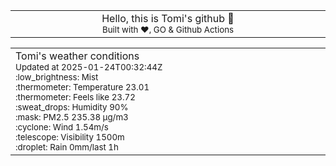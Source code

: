 
<div align="center">
<table>
<tbody>
<td align="center">
<img width="2000" height="0"><br>
Hello, this is Tomi's github 👋<br>
<sup>Built with ❤️, GO & Github Actions</sup><br>
<img width="2000" height="0">
</td>
</tbody>
</table>
</div>
<table>
<tbody>
<td align="left">
<img width="2000" height="0"><br>
Tomi's weather conditions<br>
<sup>Updated at 2025-01-24T00:32:44Z</sup><br>
<sup>:low_brightness: Mist</sup><br>
<sup>:thermometer: Temperature 23.01 </sup><br>
<sup>:thermometer: Feels like 23.72</sup><br>
<sup>:sweat_drops: Humidity 90%</sup><br>
<sup>:mask: PM2.5 235.38 μg/m3</sup><br>
<sup>:cyclone: Wind 1.54m/s </sup><br>
<sup>:telescope: Visibility 1500m </sup><br>
<sup>:droplet: Rain 0mm/last 1h </sup><br>
<img width="2000" height="0">
</td>
<td align="left">
<img width="2000" height="0"><br>
<br>
<img width="2000" height="0">
</td>
</tbody>
</table>
</div>
    